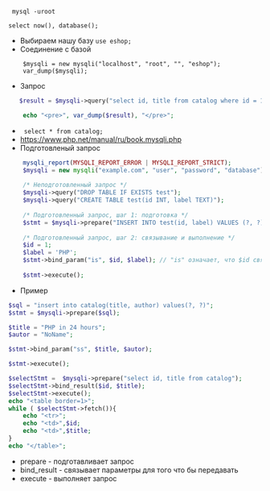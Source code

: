```
 mysql -uroot
```

```
select now(), database();
```

* Выбираем нашу базу
    ```use eshop;```
* Соединение с базой
```pgp
    $mysqli = new mysqli("localhost", "root", "", "eshop");
    var_dump($mysqli);
```
* Запрос
```php
   $result = $mysqli->query("select id, title from catalog where id = 1");

    echo "<pre>", var_dump($result), "</pre>";
```
* ```  select * from catalog; ```
* https://www.php.net/manual/ru/book.mysqli.php
* Подготовленый запрос
```php
    mysqli_report(MYSQLI_REPORT_ERROR | MYSQLI_REPORT_STRICT);
    $mysqli = new mysqli("example.com", "user", "password", "database");
    
    /* Неподготовленный запрос */
    $mysqli->query("DROP TABLE IF EXISTS test");
    $mysqli->query("CREATE TABLE test(id INT, label TEXT)");
    
    /* Подготовленный запрос, шаг 1: подготовка */
    $stmt = $mysqli->prepare("INSERT INTO test(id, label) VALUES (?, ?)");
    
    /* Подготовленный запрос, шаг 2: связывание и выполнение */
    $id = 1;
    $label = 'PHP';
    $stmt->bind_param("is", $id, $label); // "is" означает, что $id связывается, как целое число, а $label - как строка
    
    $stmt->execute();
```
* Пример
```php
$sql = "insert into catalog(title, author) values(?, ?)";
$stmt = $mysqli->prepare($sql);

$title = "PHP in 24 hours";
$autor = "NoName";

$stmt->bind_param("ss", $title, $autor);

$stmt->execute();

$selectStmt =  $mysqli->prepare("select id, title from catalog");
$selectStmt->bind_result($id, $title);
$selectStmt->execute();
echo "<table border=1>";
while ( $selectStmt->fetch()){
    echo "<tr>";
    echo "<td>",$id;
    echo "<td>",$title;
}
echo "</table>";
```
* prepare - подготавливает запрос
* bind_result - связывает параметры для того что бы передавать
* execute - выполняет запрос


